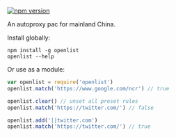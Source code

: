 [![npm version](https://badge.fury.io/js/openlist.svg)](http://badge.fury.io/js/openlist)

An autoproxy pac for mainland China.

Install globally:

```
npm install -g openlist
openlist --help
```

Or use as a module:
```js
var openlist = require('openlist')
openlist.match('https://www.google.com/ncr') // true

openlist.clear() // unset all preset rules
openlist.match('https://twitter.com/') // false

openlist.add('||twitter.com')
openlist.match('https://twitter.com/') // true
```
